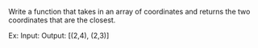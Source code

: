 Write a function that takes in an array of coordinates and returns the two coordinates that are the closest.

Ex:
Input:
Output: [(2,4), (2,3)]